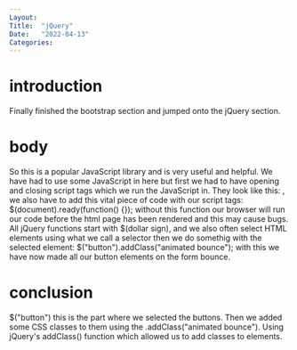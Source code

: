 ```yaml
---
Layout:
Title:  "jQuery"
Date:   "2022-04-13"
Categories:
---
```

# introduction
Finally finished the bootstrap section and jumped onto the jQuery section.


# body
So this is a popular JavaScript library and is very useful and helpful. We have had to use some JavaScript in here but first we had to have opening and closing script tags which we run the JavaScript in. They look like this: <script> </script>, we also have to add this vital piece of code with our script tags: $(document).ready(function() {}); without this function our browser will run our code before the html page has been rendered and this may cause bugs. All jQuery functions start with $(dollar sign), and we also often select HTML elements using what we call a selector then we do somethig with the selected element: $("button").addClass("animated bounce"); with this we have now made all our button elements on the form bounce.


# conclusion
$("button") this is the part where we selected the buttons. Then we added some CSS classes to them using the .addClass("animated bounce"). Using jQuery's addClass() function which allowed us to add classes to elements.